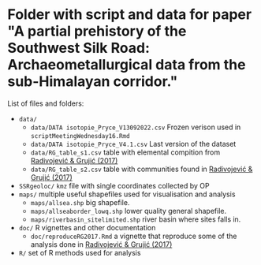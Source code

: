 # Folder with script and data for paper "A partial prehistory of the Southwest Silk Road: Archaeometallurgical data from the sub-Himalayan corridor."

List of files and folders:

- `data/`
  + `data/DATA isotopie_Pryce_V13092022.csv` Frozen verison used in `scriptMeetingWednesday16.Rmd`
  + `data/DATA isotopie_Pryce_V4.1.csv` Last version of the dataset
  + `data/RG_table_s1.csv` table with elemental compition from [Radivojević & Grujić (2017)](https://academic.oup.com/comnet/article/6/1/106/4030792)
  + `data/RG_table_s2.csv` table with communities found in [Radivojević & Grujić (2017)](https://academic.oup.com/comnet/article/6/1/106/4030792)
- `SSRgeoloc/` `kmz` file with single coordinates collected by OP
- `maps/` multiple useful shapefiles used for visualisation and analysis
  + `maps/allsea.shp` big shapefile.
  + `maps/allseaborder_lowq.shp` lower quality general shapefile.
  + `maps/riverbasin_sitelimited.shp` river basin where sites falls in.
- `doc/` R vignettes and other documentation
  + `doc/reproduceRG2017.Rmd` a vignette that reproduce some of the analysis done in [Radivojević & Grujić (2017)](https://academic.oup.com/comnet/article/6/1/106/4030792)
- `R/` set of R methods used for analysis

